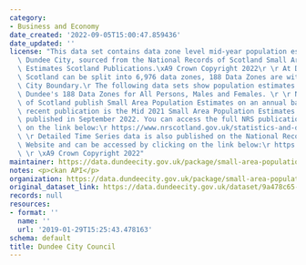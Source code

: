 ```yaml
---
category:
- Business and Economy
date_created: '2022-09-05T15:00:47.859436'
date_updated: ''
license: "This data set contains data zone level mid-year population estimates for\
  \ Dundee City, sourced from the National Records of Scotland Small Area Population\
  \ Estimates Scotland Publications.\xA9 Crown Copyright 2022\r \r At Data Zone level\
  \ Scotland can be split into 6,976 data zones, 188 Data Zones are within the Dundee\
  \ City Boundary.\r The following data sets show population estimates for each of\
  \ Dundee's 188 Data Zones for All Persons, Males and Females. \r \r National Records\
  \ of Scotland publish Small Area Population Estimates on an annual basis. The most\
  \ recent publication is the Mid 2021 Small Area Population Estimates which were\
  \ published in September 2022. You can access the full NRS publication by clicking\
  \ on the link below:\r https://www.nrscotland.gov.uk/statistics-and-data/statistics/statistics-by-theme/population/population-estimates/small-area-population-estimates-2011-data-zone-based/mid-2021\r\
  \ \r Detailed Time Series data is also published on the National Records of Scotland\
  \ Website and can be accessed by clicking on the link below:\r https://www.nrscotland.gov.uk/statistics-and-data/statistics/statistics-by-theme/population/population-estimates/small-area-population-estimates-2011-data-zone-based/time-series\r\
  \ \r \xA9 Crown Copyright 2022"
maintainer: https://data.dundeecity.gov.uk/package/small-area-population-estimates
notes: <p>ckan API</p>
organization: https://data.dundeecity.gov.uk/package/small-area-population-estimates
original_dataset_link: https://data.dundeecity.gov.uk/dataset/9a478c65-cbf1-4e1e-a50a-b0222c0fd776/resource/5a81cbc9-7c22-43fa-a91e-762fe52312cf/download/allpersons_2021_dz_estimates_dundeecity.csv
records: null
resources:
- format: ''
  name: ''
  url: '2019-01-29T15:25:43.478163'
schema: default
title: Dundee City Council
---
```

